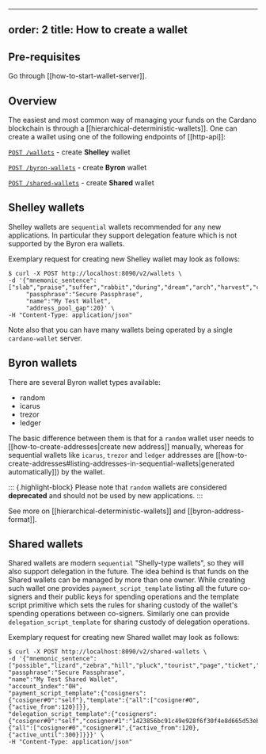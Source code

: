 
---
order: 2
title: How to create a wallet
---

## Pre-requisites

Go through [[how-to-start-wallet-server]].

## Overview

The easiest and most common way of managing your funds on the Cardano blockchain is through a [[hierarchical-deterministic-wallets]]. One can create a wallet using one of the following endpoints of [[http-api]]:

[`POST /wallets`](https://input-output-hk.github.io/cardano-wallet/api/edge/#operation/postWallet) - create **Shelley** wallet

[`POST /byron-wallets`](https://input-output-hk.github.io/cardano-wallet/api/edge/#operation/postByronWallet) - create **Byron** wallet

[`POST /shared-wallets`](https://input-output-hk.github.io/cardano-wallet/api/edge/#operation/postSharedWallet) - create **Shared** wallet

## Shelley wallets
Shelley wallets are `sequential` wallets recommended for any new applications. In particular they support delegation feature which is not supported by the Byron era wallets.

Exemplary request for creating new Shelley wallet may look as follows:

```
$ curl -X POST http://localhost:8090/v2/wallets \
-d '{"mnemonic_sentence":["slab","praise","suffer","rabbit","during","dream","arch","harvest","culture","book","owner","loud","wool","salon","table","animal","vivid","arrow","dirt","divide","humble","tornado","solution","jungle"],
     "passphrase":"Secure Passphrase",
     "name":"My Test Wallet",
     "address_pool_gap":20}' \
-H "Content-Type: application/json"
```

Note also that you can have many wallets being operated by a single `cardano-wallet` server.

## Byron wallets
There are several Byron wallet types available:
 - random
 - icarus
 - trezor
 - ledger

The basic difference between them is that for a `random` wallet user needs to [[how-to-create-addresses|create new address]] manually, whereas for sequential wallets like `icarus`, `trezor` and `ledger` addresses are [[how-to-create-addresses#listing-addresses-in-sequential-wallets|generated automatically]]) by the wallet.

::: {.highlight-block}
Please note that `random` wallets are considered **deprecated** and should not be used by new applications.
:::

See more on [[hierarchical-deterministic-wallets]] and [[byron-address-format]].

## Shared wallets
Shared wallets are modern `sequential` "Shelly-type wallets", so they will also support delegation in the future. The idea behind is that funds on the Shared wallets can be managed by more than one owner. While creating such wallet one provides `payment_script_template` listing all the future co-signers and their public keys for spending operations and the template script primitive which sets the rules for sharing custody of the wallet's spending operations between co-signers. Similarly one can provide `delegation_script_template` for sharing custody of delegation operations.

Exemplary request for creating new Shared wallet may look as follows:

```
$ curl -X POST http://localhost:8090/v2/shared-wallets \
-d '{"mnemonic_sentence":["possible","lizard","zebra","hill","pluck","tourist","page","ticket","amount","fall","purpose","often","chest","fantasy","funny","sense","pig","goat","pet","minor","creek","vacant","swarm","fun"],
"passphrase":"Secure Passphrase",
"name":"My Test Shared Wallet",
"account_index":"0H",
"payment_script_template":{"cosigners":{"cosigner#0":"self"},"template":{"all":["cosigner#0",{"active_from":120}]}},
"delegation_script_template":{"cosigners":{"cosigner#0":"self","cosigner#1":"1423856bc91c49e928f6f30f4e8d665d53eb4ab6028bd0ac971809d514c92db11423856bc91c49e928f6f30f4e8d665d53eb4ab6028bd0ac971809d514c92db2"},"template":{"all":["cosigner#0","cosigner#1",{"active_from":120},{"active_until":300}]}}}' \
-H "Content-Type: application/json"
```
